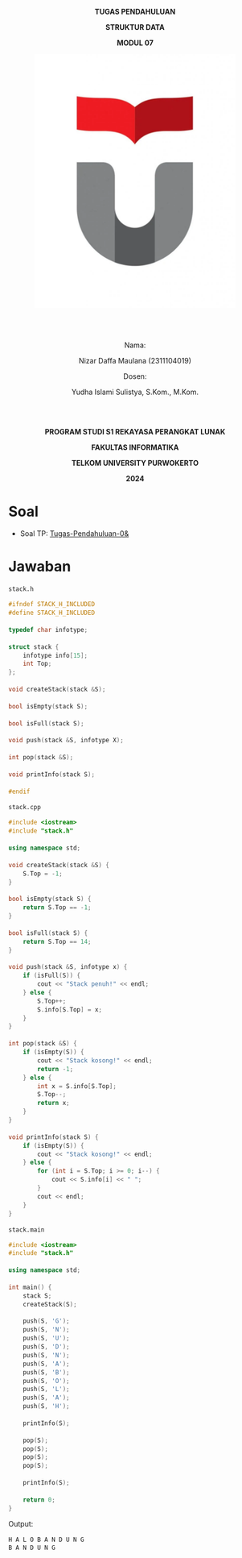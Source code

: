 <div align="center">

<b>TUGAS PENDAHULUAN</b>

<b>STRUKTUR DATA</b>

<b>MODUL 07</b>

<img src="../../logo-TU.webp" alt="Logo TelU" width="400">

<br><br>

Nama: 

Nizar Daffa Maulana (2311104019)

Dosen: 

Yudha Islami Sulistya, S.Kom., M.Kom.

<br><br>

**PROGRAM STUDI S1 REKAYASA PERANGKAT LUNAK**

**FAKULTAS INFORMATIKA**

**TELKOM UNIVERSITY PURWOKERTO**

**2024**

</div>

# Soal

- Soal TP: [Tugas-Pendahuluan-0&](/TP%20MODUL%207%20STD%20-%202425.pdf)

# Jawaban

`stack.h`

```cpp
#ifndef STACK_H_INCLUDED
#define STACK_H_INCLUDED

typedef char infotype;

struct stack {
    infotype info[15];
    int Top;
};

void createStack(stack &S);

bool isEmpty(stack S);

bool isFull(stack S);

void push(stack &S, infotype X);

int pop(stack &S);

void printInfo(stack S);

#endif
```

`stack.cpp`

```cpp
#include <iostream>
#include "stack.h"

using namespace std;

void createStack(stack &S) {
    S.Top = -1;
}

bool isEmpty(stack S) {
    return S.Top == -1;
}

bool isFull(stack S) {
    return S.Top == 14;
}

void push(stack &S, infotype x) {
    if (isFull(S)) {
        cout << "Stack penuh!" << endl;
    } else {
        S.Top++;
        S.info[S.Top] = x;
    }
}

int pop(stack &S) {
    if (isEmpty(S)) {
        cout << "Stack kosong!" << endl;
        return -1;
    } else {
        int x = S.info[S.Top];
        S.Top--;
        return x;
    }
}

void printInfo(stack S) {
    if (isEmpty(S)) {
        cout << "Stack kosong!" << endl;
    } else {
        for (int i = S.Top; i >= 0; i--) {
            cout << S.info[i] << " ";
        }
        cout << endl;
    }
}
```

`stack.main`

```cpp
#include <iostream>
#include "stack.h"

using namespace std;

int main() {
    stack S;
    createStack(S);

    push(S, 'G');
    push(S, 'N');
    push(S, 'U');
    push(S, 'D');
    push(S, 'N');
    push(S, 'A');
    push(S, 'B');
    push(S, 'O');
    push(S, 'L');
    push(S, 'A');
    push(S, 'H');

    printInfo(S);

    pop(S);
    pop(S);
    pop(S);
    pop(S);
    
    printInfo(S);

    return 0;
}
```

Output:

```
H A L O B A N D U N G 
B A N D U N G
```